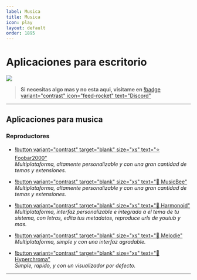```yaml
---
label: Musica
title: Musica
icon: play
layout: default
order: 1895
---
```


# Aplicaciones para escritorio

![](https://i.postimg.cc/nhtTt1RP/Header-PC.png)

> **Si necesitas algo mas y no esta aqui, visitame en** [!badge variant="contrast" icon="feed-rocket" text="Discord"](https://discord.gg/hVKeY3uEru) 

---

## Aplicaciones para musica

### Reproductores

- [!button variant="contrast" target="blank" size="xs" text="⭐  Foobar2000"](https://www.foobar2000.org/)  
*Multiplataforma, altamente personalizable y con una gran cantidad de temas y extensiones.* 

- [!button variant="contrast" target="blank" size="xs" text="🔷  MusicBee"](https://www.getmusicbee.com/)   
*Multiplataforma, altamente personalizable y con una gran cantidad de temas y extensiones.* 

- [!button variant="contrast" target="blank" size="xs" text="🔷  Harmonoid"](https://harmonoid.com/)   
*Multiplataforma, interfaz personalizable e integrada a el tema de tu sistema, con letras, edita tus metadatos, reproduce urls de youtub y mas.* 

- [!button variant="contrast" target="blank" size="xs" text="🔷  Melodie"](https://feugy.github.io/melodie)   
*Multiplataforma, simple y con una interfaz agradable.* 

- [!button variant="contrast" target="blank" size="xs" text="🔷  Hyperchroma"](https://hyperchroma.app/)   
*Simple, rapido, y con un visualizador por defecto.* 

---

